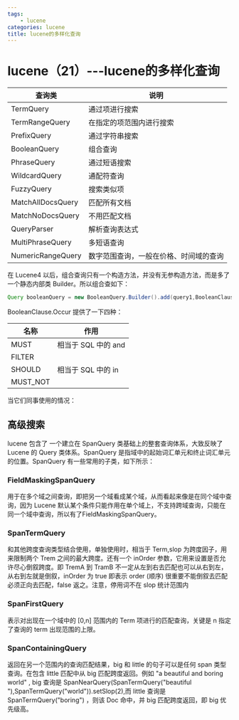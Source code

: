 ```yaml
---
tags:
	- lucene
categories: lucene
title: lucene的多样化查询
---
```

# lucene（21）---lucene的多样化查询

| 查询类            | 说明                                   |
| ----------------- | -------------------------------------- |
| TermQuery         | 通过项进行搜索                         |
| TermRangeQuery    | 在指定的项范围内进行搜索               |
| PrefixQuery       | 通过字符串搜索                         |
| BooleanQuery      | 组合查询                               |
| PhraseQuery       | 通过短语搜索                           |
| WildcardQuery     | 通配符查询                             |
| FuzzyQuery        | 搜索类似项                             |
| MatchAllDocsQuery | 匹配所有文档                           |
| MatchNoDocsQuery  | 不用匹配文档                           |
| QueryParser       | 解析查询表达式                         |
| MultiPhraseQuery  | 多短语查询                             |
| NumericRangeQuery | 数字范围查询，一般在价格、时间域的查询 |

<!--more-->

在 Lucene4 以后，组合查询只有一个构造方法，并没有无参构造方法，而是多了一个静态内部类 Builder。所以组合查如下：

```java
Query booleanQuery = new BooleanQuery.Builder().add(query1,BooleanClause.Occur.MUST).add(query1,BooleanClause.Occur.MUST).build();
```

BooleanClause.Occur 提供了一下四种：

| 名称     | 作用                |
| -------- | ------------------- |
| MUST     | 相当于 SQL 中的 and |
| FILTER   |                     |
| SHOULD   | 相当于 SQL 中的 in  |
| MUST_NOT |                     |

当它们同事使用的情况：

## 高级搜索

lucene 包含了 一个建立在 SpanQuery 类基础上的整套查询体系，大致反映了 Lucene 的 Query 类体系。SpanQuery 是指域中的起始词汇单元和终止词汇单元的位置。SpanQuery 有一些常用的子类，如下所示：

### FieldMaskingSpanQuery

用于在多个域之间查询，即把另一个域看成某个域，从而看起来像是在同个域中查询，因为 Lucene 默认某个条件只能作用在单个域上，不支持跨域查询，只能在同一个域中查询，所以有了FieldMaskingSpanQuery。

### SpanTermQuery

和其他跨度查询类型结合使用，单独使用时，相当于 Term,slop 为跨度因子，用来限制两个 Trem 之间的最大跨度。还有一个 inOrder 参数，它用来设置是否允许尽心倒叙跨度。即 TremA 到 TramB 不一定从左到右去匹配也可以从右到左，从右到左就是倒叙，inOrder 为 true 即表示 order (顺序) 很重要不能倒叙去匹配必须正向去匹配，false 返之。注意，停用词不在 slop 统计范围内

### SpanFirstQuery

表示对出现在一个域中的 [0,n] 范围内的 Term 项进行的匹配查询，关键是 n 指定了查询的 term 出现范围的上限。

### SpanContainingQuery

返回在另一个范围内的查询匹配结果，big 和 little 的句子可以是任何 span 类型查询。在包含 little 匹配中从 big 匹配跨度返回。例如 "a beautiful and boring world" , big 查询是 SpanNearQuery(SpanTermQuery("beautiful "),SpanTermQuery("world")).setSlop(2),而 little 查询是 SpanTermQuery("boring") ，则该 Doc 命中，并 big 匹配跨度返回，即 big 优先级高。 





